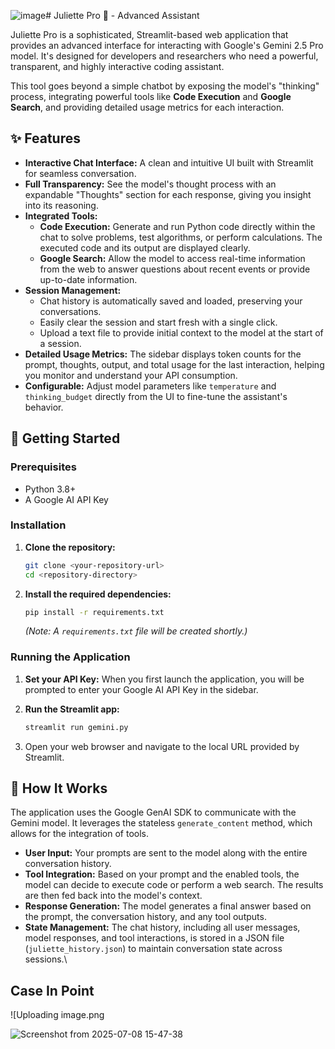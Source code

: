 ![image](https://github.com/user-attachments/assets/4d84e9c7-1ffb-4d24-b4bb-8534c2393857)# Juliette Pro 🧠 - Advanced Assistant

Juliette Pro is a sophisticated, Streamlit-based web application that provides an advanced interface for interacting with Google's Gemini 2.5 Pro model. It's designed for developers and researchers who need a powerful, transparent, and highly interactive coding assistant.

This tool goes beyond a simple chatbot by exposing the model's "thinking" process, integrating powerful tools like **Code Execution** and **Google Search**, and providing detailed usage metrics for each interaction.

## ✨ Features

- **Interactive Chat Interface:** A clean and intuitive UI built with Streamlit for seamless conversation.
- **Full Transparency:** See the model's thought process with an expandable "Thoughts" section for each response, giving you insight into its reasoning.
- **Integrated Tools:**
    - **Code Execution:** Generate and run Python code directly within the chat to solve problems, test algorithms, or perform calculations. The executed code and its output are displayed clearly.
    - **Google Search:** Allow the model to access real-time information from the web to answer questions about recent events or provide up-to-date information.
- **Session Management:**
    - Chat history is automatically saved and loaded, preserving your conversations.
    - Easily clear the session and start fresh with a single click.
    - Upload a text file to provide initial context to the model at the start of a session.
- **Detailed Usage Metrics:** The sidebar displays token counts for the prompt, thoughts, output, and total usage for the last interaction, helping you monitor and understand your API consumption.
- **Configurable:** Adjust model parameters like `temperature` and `thinking_budget` directly from the UI to fine-tune the assistant's behavior.

## 🚀 Getting Started

### Prerequisites

- Python 3.8+
- A Google AI API Key

### Installation

1.  **Clone the repository:**
    ```bash
    git clone <your-repository-url>
    cd <repository-directory>
    ```

2.  **Install the required dependencies:**
    ```bash
    pip install -r requirements.txt
    ```
    *(Note: A `requirements.txt` file will be created shortly.)*

### Running the Application

1.  **Set your API Key:** When you first launch the application, you will be prompted to enter your Google AI API Key in the sidebar.

2.  **Run the Streamlit app:**
    ```bash
    streamlit run gemini.py
    ```

3.  Open your web browser and navigate to the local URL provided by Streamlit.

## 🔧 How It Works

The application uses the Google GenAI SDK to communicate with the Gemini model. It leverages the stateless `generate_content` method, which allows for the integration of tools.

- **User Input:** Your prompts are sent to the model along with the entire conversation history.
- **Tool Integration:** Based on your prompt and the enabled tools, the model can decide to execute code or perform a web search. The results are then fed back into the model's context.
- **Response Generation:** The model generates a final answer based on the prompt, the conversation history, and any tool outputs.
- **State Management:** The chat history, including all user messages, model responses, and tool interactions, is stored in a JSON file (`juliette_history.json`) to maintain conversation state across sessions.\

## Case In Point

![Uploading image.png

![Screenshot from 2025-07-08 15-47-38](https://github.com/user-attachments/assets/7ef878c9-e812-4157-ab72-d488a52c1d42)


